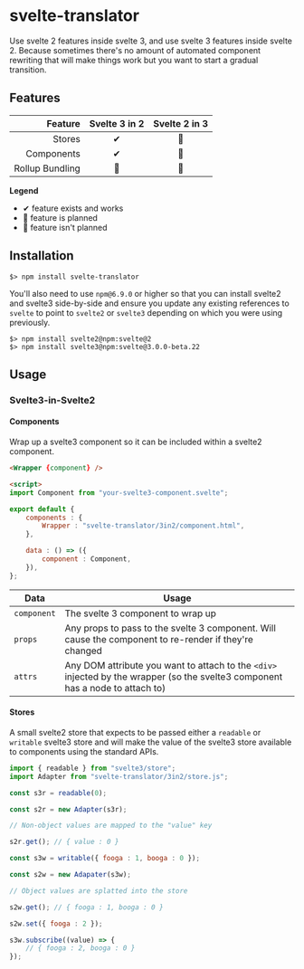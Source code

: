 # svelte-translator

Use svelte 2 features inside svelte 3, and use svelte 3 features inside svelte 2. Because sometimes there's no amount of automated component rewriting that will make things work but you want to start a gradual transition.

## Features

| Feature | Svelte 3 in 2 | Svelte 2 in 3 |
| ---: | :---: | :---: |
| Stores | ✔ | 💭 |
| Components | ✔ | 💭 |
| Rollup Bundling | 💭 | 💭 |

**Legend**

- ✔ feature exists and works
- 💭 feature is planned
- 🤔 feature isn't planned

## Installation

```
$> npm install svelte-translator
```

You'll also need to use `npm@6.9.0` or higher so that you can install svelte2 and svelte3 side-by-side and ensure you update any existing references to `svelte` to point to `svelte2` or `svelte3` depending on which you were using previously.

```
$> npm install svelte2@npm:svelte@2
$> npm install svelte3@npm:svelte@3.0.0-beta.22
```

## Usage

### Svelte3-in-Svelte2

#### Components

Wrap up a svelte3 component so it can be included within a svelte2 component.

```html
<Wrapper {component} />

<script>
import Component from "your-svelte3-component.svelte";

export default {
    components : {
        Wrapper : "svelte-translator/3in2/component.html",
    },

    data : () => ({
        component : Component,
    }),
};
```

| Data | Usage |
| --- | --- |
| `component` | The svelte 3 component to wrap up |
| `props` | Any props to pass to the svelte 3 component. Will cause the component to re-render if they're changed |
| `attrs` | Any DOM attribute you want to attach to the `<div>` injected by the wrapper (so the svelte3 component has a node to attach to) |

#### Stores

A small svelte2 store that expects to be passed either a `readable` or `writable` svelte3 store and will make the value of the svelte3 store available to components using the standard APIs.

```js
import { readable } from "svelte3/store";
import Adapter from "svelte-translator/3in2/store.js";

const s3r = readable(0);

const s2r = new Adapter(s3r);

// Non-object values are mapped to the "value" key

s2r.get(); // { value : 0 }

const s3w = writable({ fooga : 1, booga : 0 });

const s2w = new Adapater(s3w);

// Object values are splatted into the store

s2w.get(); // { fooga : 1, booga : 0 }

s2w.set({ fooga : 2 });

s3w.subscribe((value) => {
    // { fooga : 2, booga : 0 }
});
```
